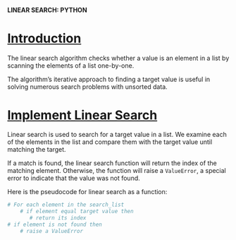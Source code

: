 #### LINEAR SEARCH: PYTHON

# [Introduction](https://www.codecademy.com/courses/search-algorithms/lessons/linear-implementation/exercises/intro-linear-implementation)

The linear search algorithm checks whether a value is an element in a list by scanning the elements of a list one-by-one.

The algorithm’s iterative approach to finding a target value is useful in solving numerous search problems with unsorted data.

# [Implement Linear Search](https://www.codecademy.com/courses/search-algorithms/lessons/linear-implementation/exercises/implement-linear-search)

Linear search is used to search for a target value in a list. 
We examine each of the elements in the list and compare them with the target value until matching the target.

If a match is found, the linear search function will return the index of the matching element. 
Otherwise, the function will raise a `ValueError`, a special error to indicate that the value was not found.

Here is the pseudocode for linear search as a function:
```Python
# For each element in the search_list
    # if element equal target value then
       # return its index
# if element is not found then 
    # raise a ValueError
```
